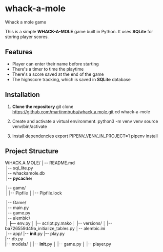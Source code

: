 # whack-a-mole
Whack a mole game

This is a simple **WHACK-A-MOLE** game built in Python.
It uses **SQLite** for storing player scores.

## Features
- Player can enter their name before starting
- There's a timer to time the playtime
- There's a score saved at the end of the game
- The highscore tracking, which is saved in **SQLite** database



## Installation

1. **Clone the repository**
git clone https://github.com/martinmbuba/whack.a.mole.git
cd whack-a-mole


2. Create and activate a virtual environment:
python3 -m venv venv
source venv/bin/activate
     

3. Install dependencies
export PIPENV_VENV_IN_PROJECT=1
pipenv install


## Project Structure
WHACK.A.MOLE/
│-- README.md          
│-- sql_lite.py         
│-- whackamole.db      
│-- __pycache__/          

│-- game/                   
│   |-- Pipfile
│   |-- Pipfile.lock

│-- Game/               
    │-- main.py         
    │-- game.py         
    │-- alembic/        
    │   ├-- env.py
    │   |-- script.py.mako
    │   |-- versions/
    │       |-- ba726559d49a_initialize_tables.py
    │-- alembic.ini     
    │-- app/
        |-- __init__.py
        |-- play.py     
        |-- db.py       
        |-- models/
        │   |-- __init__.py
        │   |-- game.py
        │   |-- player.py

